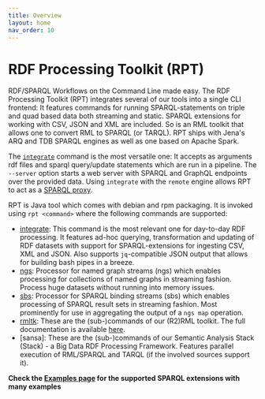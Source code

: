 ```yaml
---
title: Overview
layout: home
nav_order: 10
---
```


# RDF Processing Toolkit (RPT)

RDF/SPARQL Workflows on the Command Line made easy. The RDF Processing Toolkit (RPT) integrates several of our tools into a single CLI frontend:
It features commands for running SPARQL-statements on triple and quad based data both streaming and static.
SPARQL extensions for working with CSV, JSON and XML are included. So is an RML toolkit that allows one to convert RML to SPARQL (or TARQL).
RPT ships with Jena's ARQ and TDB SPARQL engines as well as one based on Apache Spark.

The [`integrate`](integrate) command is the most versatile one: It accepts as arguments rdf files and sparql query/update statements which are run in a pipeline. The  `--server` option starts a web server with SPARQL and GraphQL endpoints over the provided data.
Using `integrate` with the `remote` engine allows RPT to act as a [SPARQL proxy](integrate/#example-4-sparql-proxy).

RPT is Java tool which comes with debian and rpm packaging. It is invoked using `rpt <command>` where the following commands are supported:

* [integrate](integrate): This command is the most relevant one for day-to-day RDF processing. It features ad-hoc querying, transformation and updating of RDF datasets with support for SPARQL-extensions for ingesting CSV, XML and JSON. Also supports `jq`-compatible JSON output that allows for building bash pipes in a breeze.
* [ngs](named-graph-streams): Processor for named graph streams (ngs) which enables processing for collections of named graphs in streaming fashion. Process huge datasets without running into memory issues.
* [sbs](sparql-binding-streams): Processor for SPARQL binding streams (sbs) which enables processing of SPARQL result sets in streaming fashion. Most prominently for use in aggregating the output of a `ngs map` operation.
* [rmltk](https://github.com/Scaseco/r2rml-api-jena/tree/jena-5.0.0#usage-of-the-cli-tool): These are the (sub-)commands of our (R2)RML toolkit. The full documentation is available [here](https://github.com/SmartDataAnalytics/r2rml-api-jena).
* [sansa]: These are the (sub-)commands of our Semantic Analysis Stack (Stack) - a Big Data RDF Processing Framework. Features parallel execution of RML/SPARQL and TARQL (if the involved sources support it).


**Check the [Examples page](examples/README.html) for the supported SPARQL extensions with many examples**

